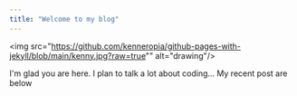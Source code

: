 ```yaml
---
title: "Welcome to my blog"
---
```


<img src="https://github.com/kenneropia/github-pages-with-jekyll/blob/main/kenny.jpg?raw=true"" alt="drawing"/>

I'm glad you are here. I plan to talk a lot about coding...
My recent post are below                                                                                                            
